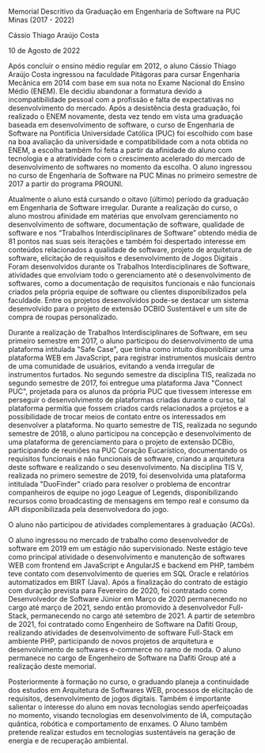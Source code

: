 ﻿
Memorial Descritivo da Graduação em Engenharia de Software na PUC Minas (2017 - 2022)

Cássio Thiago Araújo Costa

10 de Agosto de 2022

Após concluir o ensino médio regular em 2012, o aluno Cássio Thiago Araújo Costa ingressou na faculdade Pitágoras para cursar Engenharia Mecânica em 2014 com base em sua nota no Exame Nacional do Ensino Médio (ENEM). Ele decidiu abandonar a formatura devido a incompatibilidade pessoal com a profissão e falta de expectativas no desenvolvimento do mercado. Após a desistência desta graduação, foi realizado o ENEM novamente, desta vez tendo em vista uma graduação baseada em desenvolvimento de software, o curso de Engenharia de Software na Pontifícia Universidade Católica (PUC) foi escolhido com base na boa avaliação da universidade e compatibilidade com a nota obtida no ENEM, a escolha também foi feita a partir da afinidade do aluno com tecnologia e a atratividade com o crescimento acelerado do mercado de desenvolvimento de softwares no momento da escolha. O aluno ingressou no curso de Engenharia de Software na PUC Minas no primeiro semestre de 2017 a partir do programa PROUNI.

Atualmente o aluno está cursando o oitavo (último) período da graduação em Engenharia de Software irregular. Durante a realização do curso, o aluno mostrou afinidade em matérias que envolvam gerenciamento no desenvolvimento de software, documentação de software, qualidade de software e nos “Trabalhos Interdisciplinares de Software” obtendo média de 81 pontos nas suas seis iterações e também foi despertado interesse em conteúdos relacionados a qualidade de software, projeto de arquitetura de software, elicitação de requisitos e desenvolvimento de Jogos Digitais . Foram desenvolvidos durante os Trabalhos Interdisciplinares de Software, atividades que envolviam todo o gerenciamento até o desenvolvimento de softwares, como a documentação de requisitos funcionais e não funcionais criados pela própria equipe de software ou clientes disponibilizados pela faculdade. Entre os projetos desenvolvidos pode-se destacar um sistema desenvolvido para o projeto de extensão DCBIO Sustentável e um site de compra de roupas personalizado.

Durante a realização de Trabalhos Interdisciplinares de Software, em seu primeiro semestre em 2017, o aluno participou do desenvolvimento de uma plataforma intitulada "Safe Case", que tinha como intuito disponibilizar uma plataforma WEB em JavaScript, para registrar instrumentos musicais dentro de uma comunidade de usuários, evitando a venda irregular de instrumentos furtados. No segundo semestre da disciplina TIS, realizada no segundo semestre de 2017, foi entregue uma plataforma Java "Connect PUC", projetada para os alunos da própria PUC que tivessem interesse em perseguir o desenvolvimento de plataformas criadas durante o curso, tal plataforma permitia que fossem criados cards relacionados a projetos e a possibilidade de trocar meios de contato entre os interessados em desenvolver a plataforma. No quarto semestre de TIS, realizada no segundo semestre de 2018, o aluno participou na concepção e desenvolvimento de uma plataforma de gerenciamento para o projeto de extensão DCBio, participando de reuniões na PUC Coração Eucarístico, documentando os requisitos funcionais e não funcionais de software, criando a arquitetura deste software e realizando o seu desenvolvimento. Na disciplina TIS V, realizada no primero semestre de 2019, foi desenvolvida uma plataforma intitulada "DuoFinder" criado para resolver o problema de encontrar companheiros de equipe no jogo League of Legends, disponibilizando recursos como broadcasting de mensagens em tempo real e consumo da API disponibilizada pela desenvolvedora do jogo. 

O aluno não participou de atividades complementares à graduação (ACGs).

O aluno ingressou no mercado de trabalho como desenvolvedor de software em 2019 em um estágio não supervisionado. Neste estágio teve como principal atividade o desenvolvimento e manutenção de softwares WEB com frontend em JavaScript e AngularJS e backend em PHP, também teve contato com desenvolvimento de queries em SQL Oracle e relatórios automatizados em BIRT (Java). Após a finalização do contrato de estágio com duração prevista para Fevereiro de 2020, foi contratado como Desenvolvedor de Software Júnior em Março de 2020 permanecendo no cargo até março de 2021, sendo então promovido à desenvolvedor Full-Stack, permanecendo no cargo até setembro de 2021. A partir de setembro de 2021, foi contratado como Engenheiro de Software na Dafiti Group, realizando atividades de desenvolvimento de software Full-Stack em ambiente PHP, participando de novos projetos de arquitetura e desenvolvimento de softwares 		e-commerce no ramo de moda. O aluno permanece no cargo de Engenheiro de Software na Dafiti Group até a realização deste memorial.

Posteriormente à formação no curso, o graduando planeja a continuidade dos estudos em Arquitetura de Softwares WEB, processos de elicitação de requisitos, desenvolvimento de jogos digitais. Também é importante salientar o interesse do aluno em novas tecnologias sendo aperfeiçoadas no momento, visando tecnologias em desenvolvimento de IA, computação quântica, robótica e comportamento de enxames. O Aluno também pretende realizar estudos em tecnologias sustentáveis na geração de energia e de recuperação ambiental.
